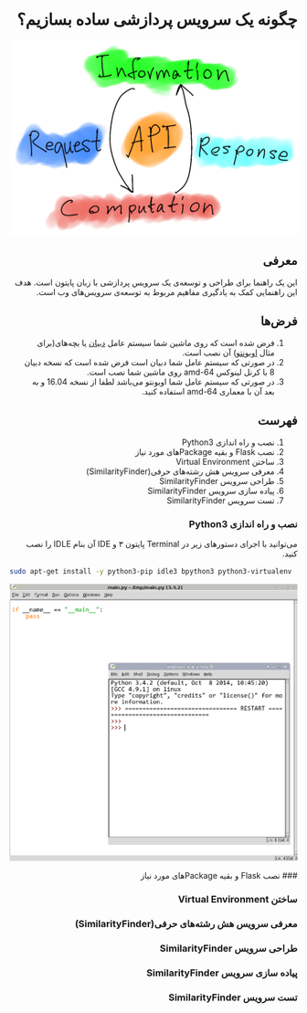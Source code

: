 <div dir="rtl">

چگونه یک سرویس پردازشی ساده بسازیم؟
====

<div align="center">

![Big Picture](docs/figures/ccloud.png)

<div align="right">

## معرفی

این یک راهنما برای طراحی و توسعه‌ی یک سرویس پردازشی با زبان پایتون است. هدف این راهنمایی کمک به یادگیری مفاهیم مربوط به توسعه‌ی سرویس‌های وب است.

## فرض‌ها
1. فرض شده است که روی ماشین شما سیستم عامل [دبیان](https://www.debian.org/) یا بچه‌های(برای مثال [اوبونتو](https://www.ubuntu.com/)) آن نصب است.
2. در صورتی که سیستم عامل شما دبیان است فرض شده است که نسخه دبیان 8 با کرنل لینوکس amd-64 روی ماشین شما نصب است.
3. در صورتی که سیستم عامل شما اوبونتو می‌باشد لطفا از نسخه 16.04 و به بعد آن با معماری amd-64 استفاده کنید.

## فهرست

1. نصب و راه اندازی Python3
2. نصب Flask و بقیه Packageهای مورد نیاز
3. ساختن Virtual Environment
4. معرفی سرویس هش رشته‌های حرفی(SimilarityFinder)
5. طراحی سرویس SimilarityFinder
6. پیاده سازی سرویس‌ SimilarityFinder
7. تست سرویس SimilarityFinder

### نصب و راه اندازی Python3

می‌توانید با اجرای دستور‌های زیر در Terminal پایتون ۳ و IDE آن بنام IDLE را نصب کنید.

<div align="left">

```Bash
sudo apt-get install -y python3-pip idle3 bpython3 python3-virtualenv
```

![IDLE3](docs/figures/idle3.png)

<div align="right">
### نصب Flask و بقیه Packageهای مورد نیاز

### ساختن Virtual Environment

### معرفی سرویس هش رشته‌های حرفی(SimilarityFinder)

### طراحی سرویس SimilarityFinder

### پیاده سازی سرویس‌ SimilarityFinder

### تست سرویس SimilarityFinder

